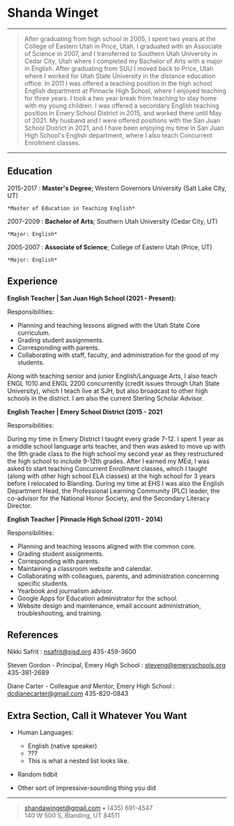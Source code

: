 Shanda Winget
============

----

>  After graduating from high school in 2005, I spent two years at the College of Eastern Utah in Price, Utah.  I graduated with an Associate of Science in 2007, and I transferred to Southern Utah University in Cedar City, Utah where I completed my Bachelor of Arts with a major in English.  After graduating from SUU I moved back to Price, Utah where I worked for Utah State University in the distance education office.  In 2011 I was offered a teaching position in the high school English department at Pinnacle High School, where I enjoyed teaching for three years. I took a two year break from teaching to stay home with my young children. I was offered a secondary English teaching position in Emery School District in 2015, and worked there until May of 2021. My husband and I were offered positions with the San Juan School District in 2021, and I have been enjoying my time in San Juan High School's English department, where I also teach Concurrent Enrollment classes. 

----

Education
---------

2015-2017
:   **Master's Degree**; Western Governors University (Salt Lake City, UT)

    *Master of Education in Teaching English*

2007-2009
:   **Bachelor of Arts**;  Southern Utah University (Cedar City, UT)

    *Major: English*

2005-2007
:   **Associate of Science**;  College of Eastern Utah (Price, UT)

    *Major: English*

Experience
----------

**English Teacher | San Juan High School (2021 - Present):**

Responsibilities:

- Planning and teaching lessons aligned with the Utah State Core curriculum. 
- Grading student assignments. 
- Corresponding with parents. 
- Collaborating with staff, faculty, and administration for the good of my students. 

Along with teaching senior and junior English/Language Arts, I also teach ENGL 1010 and ENGL 2200 concurrently (credit issues through Utah State University), which I teach live at SJH, but also broadcast to other high schools in the district. I am also the current Sterling Scholar Advisor. 

**English Teacher | Emery School District (2015 - 2021**

Responsibilities: 

During my time in Emery District I taught every grade 7-12.  I spent 1 year as a middle school language arts teacher, and then was asked to move up with the 9th grade class to the high school my second year as they restructured the high school to include 9-12th grades. After I earned my MEd, I was asked to start teaching Concurrent Enrollment classes, which I taught (along with other high school ELA classes) at the high school for 3 years before I relocated to Blanding. During my time at EHS I was also the English Department Head, the Professional Learning Community (PLC) leader, the co-advisor for the National Honor Society, and the Secondary Literacy Director. 

**English Teacher | Pinnacle High School (2011 - 2014)**

Responsibilities:

- Planning and teaching lessons aligned with the common core.  
- Grading student assignments.  
- Corresponding with parents.  
- Maintaining a classroom website and calendar.  
- Collaborating with colleagues, parents, and administration concerning specific students.  
- Yearbook and journalism advisor.
- Google Apps for Education administrator for the school.  
- Website design and maintenance, email account administration, troubleshooting, and training.


References
--------------------

Nikki Safrit
:   nsafrit@sjsd.org
    435-459-3600

Steven Gordon - Principal, Emery High School
:   steveng@emeryschools.org
    435-381-2689

Diane Carter - Colleague and Mentor, Emery High School
:   dcdianecarter@gmail.com
    435-820-0843

Extra Section, Call it Whatever You Want
----------------------------------------

* Human Languages:

     * English (native speaker)
     * ???
     * This is what a nested list looks like.

* Random tidbit

* Other sort of impressive-sounding thing you did

----

> <shandawinget@gmail.com> • (435) 691-4547 \
> 140 W 500 S, Blanding, UT 84511
